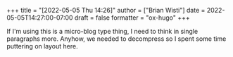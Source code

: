 +++
title = "[2022-05-05 Thu 14:26]"
author = ["Brian Wisti"]
date = 2022-05-05T14:27:00-07:00
draft = false
formatter = "ox-hugo"
+++

If I'm using this is a micro-blog type thing, I need to think in single paragraphs more. Anyhow, we needed to decompress so I spent some time puttering on layout here.
